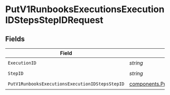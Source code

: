 # PutV1RunbooksExecutionsExecutionIDStepsStepIDRequest


## Fields

| Field                                                                                                                                | Type                                                                                                                                 | Required                                                                                                                             | Description                                                                                                                          |
| ------------------------------------------------------------------------------------------------------------------------------------ | ------------------------------------------------------------------------------------------------------------------------------------ | ------------------------------------------------------------------------------------------------------------------------------------ | ------------------------------------------------------------------------------------------------------------------------------------ |
| `ExecutionID`                                                                                                                        | *string*                                                                                                                             | :heavy_check_mark:                                                                                                                   | N/A                                                                                                                                  |
| `StepID`                                                                                                                             | *string*                                                                                                                             | :heavy_check_mark:                                                                                                                   | N/A                                                                                                                                  |
| `PutV1RunbooksExecutionsExecutionIDStepsStepID`                                                                                      | [components.PutV1RunbooksExecutionsExecutionIDStepsStepID](../../models/components/putv1runbooksexecutionsexecutionidstepsstepid.md) | :heavy_check_mark:                                                                                                                   | N/A                                                                                                                                  |